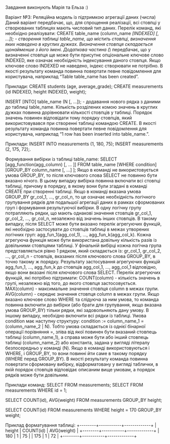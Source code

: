 Завдання виконують Марія та Ельза :)

Варіант №3: Реляційна модель із підтримкою агрегації даних (числа)
Даний варіант передбачає, що, для спрощення реалізації, всі стовпці у створюваних таблицях мають числовий тип даних.
Перелік команд, які необхідно реалізувати:
CREATE table_name (column_name *[INDEXED] [, ...]); - створення таблиці table_name, що містить стовпці, визначення яких наведено в круглих дужках. Визначення стовпця складається щонайменше з його імені. Додаткова частина (*) передбачає, що у визначенні стовпця ще може бути присутнє опціональне ключове слово INDEXED, яке означає необхідність індексування даного стовпця. Якщо ключове слово INDEXED не наведено, індекс створювати не потрібно. В якості результату команда повинна повертати певне повідомлення для користувача, наприклад “Table table_name has been created”.

Приклади:
CREATE students (age, average_grade);
CREATE measurements (id INDEXED, height INDEXED, weight);

INSERT [INTO] table_name (N [, ...]); - додавання нового рядка з даними до таблиці table_name. Кількість розділених комою значень в круглих дужках повинна дорівнювати кількості стовпців у таблиці. Порядок значень повинен відповідати тому порядку стовпців, який використовувався при створенні таблиці командою CREATE. В якості результату команда повинна повертати певне повідомлення для користувача, наприклад “1 row has been inserted into table_name.”.

Приклади:
INSERT INTO measurements (1, 180, 75);
INSERT measurements (2, 175, 72);.

Формування вибірки із таблиці table_name:
SELECT [agg_function(agg_column) [, ... ]] 
  FROM table_name
  [WHERE condition]
  [GROUP_BY column_name [, ...] ];
	Якщо в команді не використовується умова GROUP_BY, то після ключового слова SELECT не повинно бути вказано нічого. В цьому випадку вибірка повинна включати всі стовпці таблиці, причому в порядку, в якому вони були згадані в команді CREATE при створенні таблиці.
Якщо в команді вказана умова GROUP_BY gr_col_1, ..., gr_col_n, то це означає необхідність логічного групування рядків для подальшої агрегації даних в рамках сформованих груп і формування результуючої вибірки. В одну логічну групу потрапляють рядки, що мають однакові значення стовпців gr_col_1, gr_col_2, ..., gr_col_n, незалежно від значень інших стовпців. В такому випадку, після SELECT може бути вказано перелік агрегуючих функцій, які необхідно застосувати до стовпців таблиці в межах утворених логічних груп: agg_fun_1(agg_col_1), ..., agg_fun_k(agg_col_k). Кожна агрегуюча функція може бути використана довільну кількість разів із довільними стовпцями таблиці. У фінальній вибірці кожна логічна група представляється рівно 1 рядком, який складається із:
gr_col_1, gr_col_2, ..., gr_col_n - стовпців, вказаних після ключового слова GROUP_BY, в точно такому ж порядку.
Результату застосування агрегуючих функцій agg_fun_1, …, agg_fun_k до стовпців agg_col_1, …, agg_col_1 відповідно, якщо вони вказані після ключового слова SELECT. 
Перелік агрегуючих функцій, які потрібно підтримати:
COUNT(column) - кількість значень в групі, незалежно від того, до якого стовпця застосовується.
MAX(column) - максимальне значення стовпця column в межах групи.
AVG(column) - середнє значення стовпця column в межах групи.
Якщо вказано ключове слово WHERE та слідуюча за ним умова, то команда повинна включити до вибірки (або брати для групування, якщо вказана умова GROUP_BY) тільки рядки, які задовольняють дану умову. В іншому випадку, необхідно включити всі рядки із таблиці. Умова condition має наступну структуру: 
	condition := column_name_1 = (column_name_2 | N).
Тобто умова складається із однієї бінарної операції порівняння =, зліва від якої повинен бути вказаний стовпець таблиці (column_name_1), а справа може бути або інший стовпець таблиці (column_name_2) або константа, задана у вигляді літералу безпосередньо у команді (N).
	Якщо в команді використовуються і WHERE, і GROUP_BY, то вони повинні йти саме в такому порядку (WHERE перед GROUP_BY).
	В якості результату команда повинна повертати сформовану вибірку, відформатовану у вигляді таблички, в якій порядок стовпців відповідає описаним вище умовам, а порядок рядків може бути довільним.

Приклади команд:
SELECT FROM measurements;
SELECT FROM measurements WHERE id = 1;

SELECT COUNT(id), AVG(weight)
  FROM measurements
  GROUP_BY height;

SELECT COUNT(id)
  FROM measurements
  WHERE height = 170
  GROUP_BY weight;

Приклад форматування таблиці:
+--------+-----------+-------------+
| height | COUNT(id) | AVG(weight) |
+--------+-----------+-------------+
|  180   |     1     |      75     |
|  175   |     1     |      72     |
+--------+-----------+-------------+
